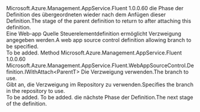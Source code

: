 <Type Name="IWithBranch&lt;ParentT&gt;" FullName="Microsoft.Azure.Management.AppService.Fluent.WebAppSourceControl.Definition.IWithBranch&lt;ParentT&gt;">
  <TypeSignature Language="C#" Value="public interface IWithBranch&lt;ParentT&gt;" />
  <TypeSignature Language="ILAsm" Value=".class public interface auto ansi abstract IWithBranch`1&lt;ParentT&gt;" />
  <TypeSignature Language="DocId" Value="T:Microsoft.Azure.Management.AppService.Fluent.WebAppSourceControl.Definition.IWithBranch`1" />
  <TypeSignature Language="VB.NET" Value="Public Interface IWithBranch(Of ParentT)" />
  <TypeSignature Language="F#" Value="type IWithBranch&lt;'ParentT&gt; = interface" />
  <AssemblyInfo>
    <AssemblyName>Microsoft.Azure.Management.AppService.Fluent</AssemblyName>
    <AssemblyVersion>1.0.0.60</AssemblyVersion>
  </AssemblyInfo>
  <TypeParameters>
    <TypeParameter Name="ParentT" />
  </TypeParameters>
  <Interfaces />
  <Docs>
    <typeparam name="ParentT"><span data-ttu-id="8f5a1-101">die Phase der Definition des übergeordneten wieder nach dem Anfügen dieser Definition.</span><span class="sxs-lookup"><span data-stu-id="8f5a1-101">The stage of the parent definition to return to after attaching this definition.</span></span></typeparam>
    <summary>
            <span data-ttu-id="8f5a1-102">Eine Web-app Quelle Steuerelementdefinition ermöglicht Verzweigung angegeben werden.</span><span class="sxs-lookup"><span data-stu-id="8f5a1-102">A web app source control definition allowing branch to be specified.</span></span>
            </summary>
    <remarks>To be added.</remarks>
  </Docs>
  <Members>
    <Member MemberName="WithBranch">
      <MemberSignature Language="C#" Value="public Microsoft.Azure.Management.AppService.Fluent.WebAppSourceControl.Definition.IWithAttach&lt;ParentT&gt; WithBranch (string branch);" />
      <MemberSignature Language="ILAsm" Value=".method public hidebysig newslot virtual instance class Microsoft.Azure.Management.AppService.Fluent.WebAppSourceControl.Definition.IWithAttach`1&lt;!ParentT&gt; WithBranch(string branch) cil managed" />
      <MemberSignature Language="DocId" Value="M:Microsoft.Azure.Management.AppService.Fluent.WebAppSourceControl.Definition.IWithBranch`1.WithBranch(System.String)" />
      <MemberSignature Language="VB.NET" Value="Public Function WithBranch (branch As String) As IWithAttach(Of ParentT)" />
      <MemberSignature Language="F#" Value="abstract member WithBranch : string -&gt; Microsoft.Azure.Management.AppService.Fluent.WebAppSourceControl.Definition.IWithAttach&lt;'ParentT&gt;" Usage="iWithBranch.WithBranch branch" />
      <MemberType>Method</MemberType>
      <AssemblyInfo>
        <AssemblyName>Microsoft.Azure.Management.AppService.Fluent</AssemblyName>
        <AssemblyVersion>1.0.0.60</AssemblyVersion>
      </AssemblyInfo>
      <ReturnValue>
        <ReturnType>Microsoft.Azure.Management.AppService.Fluent.WebAppSourceControl.Definition.IWithAttach&lt;ParentT&gt;</ReturnType>
      </ReturnValue>
      <Parameters>
        <Parameter Name="branch" Type="System.String" />
      </Parameters>
      <Docs>
        <param name="branch"><span data-ttu-id="8f5a1-103">Die Verzweigung verwenden.</span><span class="sxs-lookup"><span data-stu-id="8f5a1-103">The branch to use.</span></span></param>
        <summary>
            <span data-ttu-id="8f5a1-104">Gibt an, die Verzweigung im Repository zu verwenden.</span><span class="sxs-lookup"><span data-stu-id="8f5a1-104">Specifies the branch in the repository to use.</span></span>
            </summary>
        <returns>To be added.</returns>
        <remarks>To be added.</remarks>
        <return><span data-ttu-id="8f5a1-105">die nächste Phase der Definition.</span><span class="sxs-lookup"><span data-stu-id="8f5a1-105">The next stage of the definition.</span></span></return>
      </Docs>
    </Member>
  </Members>
</Type>